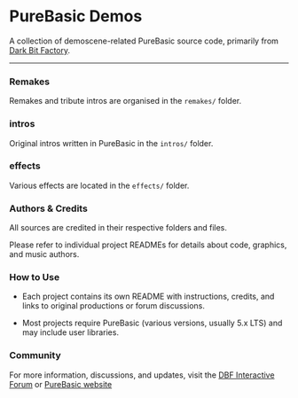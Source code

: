 
# PureBasic Demos

  

A collection of demoscene-related PureBasic source code, primarily from [Dark Bit Factory](https://www.dbfinteractive.com/forum/index.php?board=33.0).

---

### Remakes

Remakes and tribute intros are organised in the `remakes/` folder.

### intros

Original intros written in PureBasic in the `intros/` folder.

### effects

Various effects are located in the `effects/` folder.

### Authors & Credits

All sources are credited in their respective folders and files.

Please refer to individual project READMEs for details about code, graphics, and music authors.

  

  

### How to Use

  

- Each project contains its own README with instructions, credits, and links to original productions or forum discussions.

- Most projects require PureBasic (various versions, usually 5.x LTS) and may include user libraries.

  

### Community


For more information, discussions, and updates, visit the [DBF Interactive Forum](https://www.dbfinteractive.com/forum/index.php?board=33.0) or [PureBasic website](https://www.purebasic.com)
